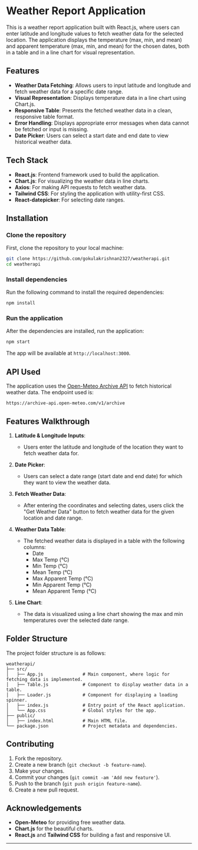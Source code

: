 
# Weather Report Application

This is a weather report application built with React.js, where users can enter latitude and longitude values to fetch weather data for the selected location. The application displays the temperature (max, min, and mean) and apparent temperature (max, min, and mean) for the chosen dates, both in a table and in a line chart for visual representation.

## Features

- **Weather Data Fetching**: Allows users to input latitude and longitude and fetch weather data for a specific date range.
- **Visual Representation**: Displays temperature data in a line chart using Chart.js.
- **Responsive Table**: Presents the fetched weather data in a clean, responsive table format.
- **Error Handling**: Displays appropriate error messages when data cannot be fetched or input is missing.
- **Date Picker**: Users can select a start date and end date to view historical weather data.

## Tech Stack

- **React.js**: Frontend framework used to build the application.
- **Chart.js**: For visualizing the weather data in line charts.
- **Axios**: For making API requests to fetch weather data.
- **Tailwind CSS**: For styling the application with utility-first CSS.
- **React-datepicker**: For selecting date ranges.

## Installation

### Clone the repository
First, clone the repository to your local machine:

```bash
git clone https://github.com/gokulakrishnan2327/weatherapi.git
cd weatherapi
```

### Install dependencies

Run the following command to install the required dependencies:

```bash
npm install
```

### Run the application

After the dependencies are installed, run the application:

```bash
npm start
```

The app will be available at `http://localhost:3000`.

## API Used

The application uses the [Open-Meteo Archive API](https://open-meteo.com/) to fetch historical weather data. The endpoint used is:

```text
https://archive-api.open-meteo.com/v1/archive
```

## Features Walkthrough

1. **Latitude & Longitude Inputs**:
   - Users enter the latitude and longitude of the location they want to fetch weather data for.

2. **Date Picker**:
   - Users can select a date range (start date and end date) for which they want to view the weather data.

3. **Fetch Weather Data**:
   - After entering the coordinates and selecting dates, users click the "Get Weather Data" button to fetch weather data for the given location and date range.

4. **Weather Data Table**:
   - The fetched weather data is displayed in a table with the following columns:
     - Date
     - Max Temp (°C)
     - Min Temp (°C)
     - Mean Temp (°C)
     - Max Apparent Temp (°C)
     - Min Apparent Temp (°C)
     - Mean Apparent Temp (°C)

5. **Line Chart**:
   - The data is visualized using a line chart showing the max and min temperatures over the selected date range.

## Folder Structure

The project folder structure is as follows:

```
weatherapi/
├── src/
│   ├── App.js               # Main component, where logic for fetching data is implemented.
│   ├── Table.js             # Component to display weather data in a table.
│   ├── Loader.js            # Component for displaying a loading spinner.
│   ├── index.js             # Entry point of the React application.
│   └── App.css              # Global styles for the app.
├── public/
│   ├── index.html           # Main HTML file.
└── package.json             # Project metadata and dependencies.
```

## Contributing

1. Fork the repository.
2. Create a new branch (`git checkout -b feature-name`).
3. Make your changes.
4. Commit your changes (`git commit -am 'Add new feature'`).
5. Push to the branch (`git push origin feature-name`).
6. Create a new pull request.


## Acknowledgements

- **Open-Meteo** for providing free weather data.
- **Chart.js** for the beautiful charts.
- **React.js** and **Tailwind CSS** for building a fast and responsive UI.

---
